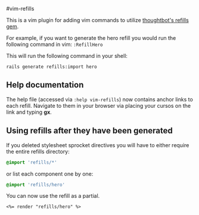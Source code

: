 #vim-refills

This is a vim plugin for adding vim commands to utilize
[thoughtbot's refills gem](http://github.com/thoughtbot/refills).

For example, if you want to generate the hero refill you would run
the following command in vim: `:RefillHero`

This will run the following command in your shell:

```
rails generate refills:import hero
```

## Help documentation

The help file (accessed via `:help vim-refills`) now contains anchor links to
each refill. Navigate to them in your browser via placing your cursos on the
link and typing **gx**.

## Using refills after they have been generated

If you deleted stylesheet sprocket directives you will have to either
require the entire refills directory:

``` sass
@import 'refills/*'
```

or list each component one by one:

``` sass
@import 'refills/hero'
```

You can now use the refill as a partial.

``` erb
<%= render "refills/hero" %>
```

